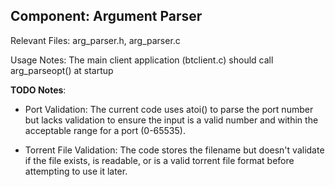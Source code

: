 ## Component: Argument Parser

Relevant Files: arg_parser.h, arg_parser.c

Usage Notes: The main client application (btclient.c) should call arg_parseopt() at startup

**TODO Notes**:

- Port Validation: The current code uses atoi() to parse the port number but lacks validation to ensure the input is a valid number and within the acceptable range for a port (0-65535).

- Torrent File Validation: The code stores the filename but doesn't validate if the file exists, is readable, or is a valid torrent file format before attempting to use it later.